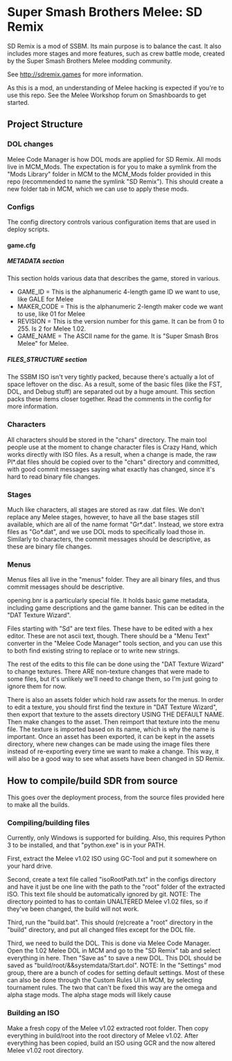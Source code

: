 # Super Smash Brothers Melee: SD Remix
SD Remix is a mod of SSBM. Its main purpose is to balance the cast.
It also includes more stages and more features, such as crew battle mode, created by the Super Smash Brothers Melee modding community.

See http://sdremix.games for more information.

As this is a mod, an understanding of Melee hacking is expected if you're to use this repo. See the Melee Workshop forum on Smashboards to get started.


## Project Structure
### DOL changes 
Melee Code Manager is how DOL mods are applied for SD Remix. All mods live in MCM_Mods.
The expectation is for you to make a symlink from the "Mods Library" folder in MCM to the MCM_Mods folder provided in this repo (recommended to name the symlink "SD Remix"). This should create a new folder tab in MCM, which we can use to apply these mods.

### Configs
The config directory controls various configuration items that are used in deploy scripts.

#### game.cfg
##### METADATA section
This section holds various data that describes the game, stored in various.
* GAME_ID = This is the alphanumeric 4-length game ID we want to use, like GALE for Melee
* MAKER_CODE = This is the alphanumeric 2-length maker code we want to use, like 01 for Melee
* REVISION = This is the version number for this game. It can be from 0 to 255. Is 2 for Melee 1.02.
* GAME_NAME = The ASCII name for the game. It is "Super Smash Bros Melee" for Melee.
##### FILES_STRUCTURE section
The SSBM ISO isn't very tightly packed, because there's actually a lot of space leftover on the disc. As a result, some of the basic files (like the FST, DOL, and Debug stuff) are separated out by a huge amount. This section packs these items closer together. Read the comments in the config for more information.

### Characters
All characters should be stored in the "chars" directory. The main tool people use at the moment to change character files is Crazy Hand, which works directly with ISO files. As a result, when a change is made, the raw Pl*.dat files should be copied over to the "chars" directory and committed, with good commit messages saying what exactly has changed, since it's hard to read binary file changes.

### Stages
Much like characters, all stages are stored as raw .dat files. We don't replace any Melee stages, however, to have all the base stages still available, which are all of the name format "Gr*.dat". Instead, we store extra files as "Go*.dat", and we use DOL mods to specifically load those in.
Similarly to characters, the commit messages should be descriptive, as these are binary file changes.

### Menus
Menus files all live in the "menus" folder. They are all binary files, and thus commit messages should be descriptive.

opening.bnr is a particularly special file. It holds basic game metadata, including game descriptions and the game banner. This can be edited in the "DAT Texture Wizard".

Files starting with "Sd" are text files. These have to be edited with a hex editor. These are not ascii text, though. There should be a "Menu Text" converter in the "Melee Code Manager" tools section, and you can use this to both find existing string to replace or to write new strings.

The rest of the edits to this file can be done using the "DAT Texture Wizard" to change textures. There ARE non-texture changes that were made to some files, but it's unlikely we'll need to change them, so I'm just going to ignore them for now.

There is also an assets folder which hold raw assets for the menus. In order to edit a texture, you should first find the texture in "DAT Texture Wizard", then export that texture to the assets directory USING THE DEFAULT NAME. Then make changes to the asset. Then reimport that texture into the menu file. The texture is imported based on its name, which is why the name is important. Once an asset has been exported, it can be kept in the assets directory, where new changes can be made using the image files there instead of re-exporting every time we want to make a change. This way, it will also be a good way to see what assets have been changed in SD Remix.


## How to compile/build SDR from source
This goes over the deployment process, from the source files provided here to make all the builds.

### Compiling/building files
Currently, only Windows is supported for building. Also, this requires Python 3 to be installed, and that "python.exe" is in your PATH.

First, extract the Melee v1.02 ISO using GC-Tool and put it somewhere on your hard drive.

Second, create a text file called "isoRootPath.txt" in the configs directory and have it just be one line with the path to the "root" folder of the extracted ISO. This text file should be automatically ignored by git. NOTE: The directory pointed to has to contain UNALTERED Melee v1.02 files, so if they've been changed, the build will not work.

Third, run the "build.bat". This should (re)create a "root" directory in the "build" directory, and put all changed files except for the DOL file.

Third, we need to build the DOL. This is done via Melee Code Manager. Open the 1.02 Melee DOL in MCM and go to the "SD Remix" tab and select everything in here. Then "Save as" to save a new DOL. This DOL should be saved as "build/root/&&systemdata/Start.dol". NOTE: In the "Settings" mod group, there are a bunch of codes for setting default settings. Most of these can also be done through the Custom Rules UI in MCM, by selecting tournament rules. The two that can't be fixed this way are the omega and alpha stage mods. The alpha stage mods will likely cause 

### Building an ISO
Make a fresh copy of the Melee v1.02 extracted root folder. Then copy everything in build/root into the root directory of Melee v1.02.
After everything has been copied, build an ISO using GCR and the now altered Melee v1.02 root directory.